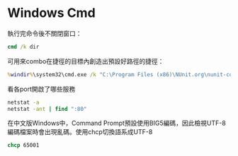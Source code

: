 # Windows Cmd

執行完命令後不關閉窗口：

```bat
cmd /k dir
```

可用來combo在捷徑的目標內創造出預設好路徑的捷徑：

```bat
%windir%\system32\cmd.exe /k "C:\Program Files (x86)\NUnit.org\nunit-console\nunit_console.bat"
```

看各port開啟了哪些服務

```bat
netstat -a
netstat -ant | find ":80"
```

在中文版Windows中，Command Prompt預設使用BIG5編碼，因此檢視UTF-8編碼檔案時會出現亂碼。使用chcp切換語系成UTF-8

```bat
chcp 65001
```
